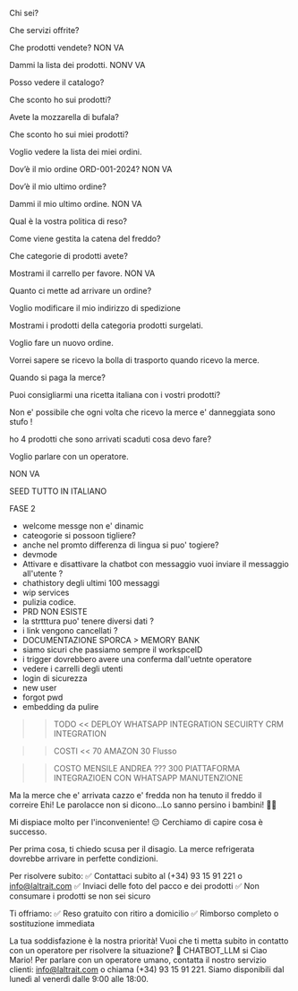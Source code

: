 Chi sei?

Che servizi offrite?

Che prodotti vendete? NON VA

Dammi la lista dei prodotti. NONV VA

Posso vedere il catalogo?

Che sconto ho sui prodotti?

Avete la mozzarella di bufala?

Che sconto ho sui miei prodotti?

Voglio vedere la lista dei miei ordini.

Dov’è il mio ordine ORD-001-2024? NON VA

Dov’è il mio ultimo ordine?

Dammi il mio ultimo ordine. NON VA

Qual è la vostra politica di reso?

Come viene gestita la catena del freddo?

Che categorie di prodotti avete?

Mostrami il carrello per favore. NON VA

Quanto ci mette ad arrivare un ordine?

Voglio modificare il mio indirizzo di spedizione

Mostrami i prodotti della categoria prodotti surgelati.

Voglio fare un nuovo ordine.

Vorrei sapere se ricevo la bolla di trasporto quando ricevo la merce.

Quando si paga la merce?

Puoi consigliarmi una ricetta italiana con i vostri prodotti?

Non e' possibile che ogni volta che ricevo la merce e' danneggiata sono stufo !

ho 4 prodotti che sono arrivati scaduti cosa devo fare?

Voglio parlare con un operatore.

NON VA

SEED TUTTO IN ITALIANO

FASE 2

- welcome messge non e' dinamic
- cateogorie si possoon tigliere?
- anche nel promto differenza di lingua si puo' togiere?
- devmode
- Attivare e disattivare la chatbot con messaggio vuoi inviare il messaggio all'utente ?
- chathistory degli ultimi 100 messaggi
- wip services
- pulizia codice.
- PRD NON ESISTE
- la strtttura puo' tenere diversi dati ?
- i link vengono cancellati ?
- DOCUMENTAZIONE SPORCA > MEMORY BANK
- siamo sicuri che passiamo sempre il workspceID
- i trigger dovrebbero avere una conferma dall'uetnte operatore
- vedere i carrelli degli utenti
- login di sicurezza
- new user
- forgot pwd
- embedding da pulire

> > TODO <<
> > DEPLOY
> > WHATSAPP INTEGRATION
> > SECUIRTY
> > CRM INTEGRATION

> > COSTI <<
> > 70 AMAZON
> > 30 Flusso

> > COSTO MENSILE ANDREA ??? 300
> > PIATTAFORMA
> > INTEGRAZIOEN CON WHATSAPP
> > MANUTENZIONE

Ma la merce che e' arrivata cazzo e' fredda non ha tenuto il freddo il correire
Ehi! Le parolacce non si dicono...Lo sanno persino i bambini! 👶😠

Mi dispiace molto per l'inconveniente! 😔 Cerchiamo di capire cosa è successo.

Per prima cosa, ti chiedo scusa per il disagio. La merce refrigerata dovrebbe arrivare in perfette condizioni.

Per risolvere subito:
✅ Contattaci subito al (+34) 93 15 91 221 o info@laltrait.com
✅ Inviaci delle foto del pacco e dei prodotti
✅ Non consumare i prodotti se non sei sicuro

Ti offriamo:
✅ Reso gratuito con ritiro a domicilio
✅ Rimborso completo o sostituzione immediata

La tua soddisfazione è la nostra priorità! Vuoi che ti metta subito in contatto con un operatore per risolvere la situazione?
🤖 CHATBOT_LLM
si
Ciao Mario! Per parlare con un operatore umano, contatta il nostro servizio clienti: info@laltrait.com o chiama (+34) 93 15 91 221. Siamo disponibili dal lunedì al venerdì dalle 9:00 alle 18:00.
